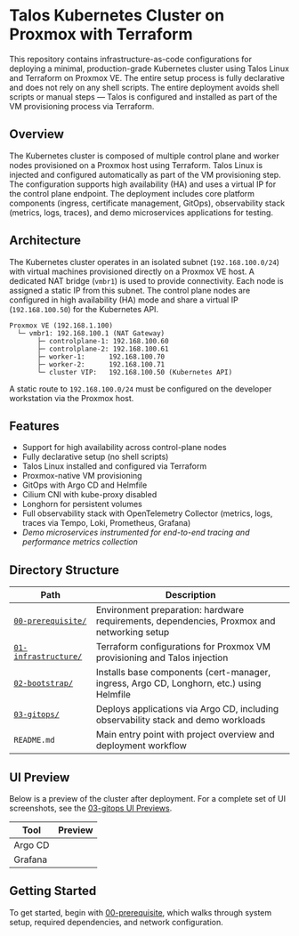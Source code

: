 # Talos Kubernetes Cluster on Proxmox with Terraform

This repository contains infrastructure-as-code configurations for deploying a minimal, production-grade Kubernetes cluster using Talos Linux and Terraform on Proxmox VE. The entire setup process is fully declarative and does not rely on any shell scripts. The entire deployment avoids shell scripts or manual steps — Talos is configured and installed as part of the VM provisioning process via Terraform.

## Overview

The Kubernetes cluster is composed of multiple control plane and worker nodes provisioned on a Proxmox host using Terraform. Talos Linux is injected and configured automatically as part of the VM provisioning step. The configuration supports high availability (HA) and uses a virtual IP for the control plane endpoint. The deployment includes core platform components (ingress, certificate management, GitOps), observability stack (metrics, logs, traces), and demo microservices applications for testing.

## Architecture

The Kubernetes cluster operates in an isolated subnet (`192.168.100.0/24`) with virtual machines provisioned directly on a Proxmox VE host. A dedicated NAT bridge (`vmbr1`) is used to provide connectivity. Each node is assigned a static IP from this subnet. The control plane nodes are configured in high availability (HA) mode and share a virtual IP (`192.168.100.50`) for the Kubernetes API.

```
Proxmox VE (192.168.1.100)
  └─ vmbr1: 192.168.100.1 (NAT Gateway)
       ├─ controlplane-1: 192.168.100.60
       ├─ controlplane-2: 192.168.100.61
       ├─ worker-1:      192.168.100.70
       ├─ worker-2:      192.168.100.71
       └─ cluster VIP:   192.168.100.50 (Kubernetes API)
```

A static route to `192.168.100.0/24` must be configured on the developer workstation via the Proxmox host.

## Features

* Support for high availability across control-plane nodes
* Fully declarative setup (no shell scripts)
* Talos Linux installed and configured via Terraform
* Proxmox-native VM provisioning
* GitOps with Argo CD and Helmfile
* Cilium CNI with kube-proxy disabled
* Longhorn for persistent volumes
* Full observability stack with OpenTelemetry Collector (metrics, logs, traces via Tempo, Loki, Prometheus, Grafana)
* *Demo microservices instrumented for end-to-end tracing and performance metrics collection*

## Directory Structure

| Path                                                  | Description                                                                                |
| ----------------------------------------------------- | ------------------------------------------------------------------------------------------ |
| [`00-prerequisite/`](./00-prerequisite/README.md)     | Environment preparation: hardware requirements, dependencies, Proxmox and networking setup |
| [`01-infrastructure/`](./01-infrastructure/README.md) | Terraform configurations for Proxmox VM provisioning and Talos injection                   |
| [`02-bootstrap/`](./02-bootstrap/README.md)           | Installs base components (cert-manager, ingress, Argo CD, Longhorn, etc.) using Helmfile   |
| [`03-gitops/`](./03-gitops/README.md)                 | Deploys applications via Argo CD, including observability stack and demo workloads         |
| `README.md`                                           | Main entry point with project overview and deployment workflow                             |

## UI Preview

Below is a preview of the cluster after deployment. For a complete set of UI screenshots, see the [03-gitops UI Previews](./03-gitops/README.md#ui-previews).

| Tool    | Preview |
| ------- | ------- |
| Argo CD |         |
| Grafana |         |

## Getting Started

To get started, begin with [00-prerequisite](./00-prerequisite/README.md), which walks through system setup, required dependencies, and network configuration.
